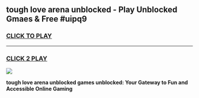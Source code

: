 
## tough love arena unblocked - Play Unblocked Gmaes & Free #uipq9
<h3>
<a href="https://news.freeplayer.one?title=tough_love_arena_unblocked&ref=24F">CLICK TO PLAY</a></h3>
<hr>

<h3>
<a href="https://news.freeplayer.one?title=tough_love_arena_unblocked&ref=24F">CLICK 2 PLAY</a>
  
</h3>

<a href="https://news.freeplayer.one?title=tough_love_arena_unblocked&ref=24F/"><img src="https://clearcache.store/games.png"></a>


**tough love arena unblocked games unblocked: Your Gateway to Fun and Accessible Online Gaming**
